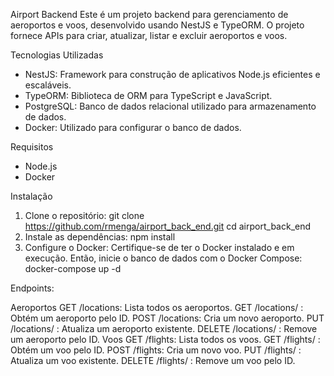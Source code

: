 Airport Backend
Este é um projeto backend para gerenciamento de aeroportos e voos, desenvolvido usando NestJS e TypeORM. O projeto fornece APIs para criar, atualizar, listar e excluir aeroportos e voos.

Tecnologias Utilizadas
- NestJS: Framework para construção de aplicativos Node.js eficientes e escaláveis.
- TypeORM: Biblioteca de ORM para TypeScript e JavaScript.
- PostgreSQL: Banco de dados relacional utilizado para armazenamento de dados.
- Docker: Utilizado para configurar o banco de dados.

Requisitos
- Node.js
- Docker

Instalação
1. Clone o repositório:
git clone https://github.com/rmenga/airport_back_end.git
cd airport_back_end
2. Instale as dependências:
npm install
3. Configure o Docker:
Certifique-se de ter o Docker instalado e em execução. Então, inicie o banco de dados com o Docker Compose: docker-compose up -d

Endpoints:

Aeroportos
GET /locations: Lista todos os aeroportos.
GET /locations/
: Obtém um aeroporto pelo ID.
POST /locations: Cria um novo aeroporto.
PUT /locations/
: Atualiza um aeroporto existente.
DELETE /locations/
: Remove um aeroporto pelo ID.
Voos
GET /flights: Lista todos os voos.
GET /flights/
: Obtém um voo pelo ID.
POST /flights: Cria um novo voo.
PUT /flights/
: Atualiza um voo existente.
DELETE /flights/
: Remove um voo pelo ID.

